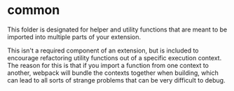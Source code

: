 # common

This folder is designated for helper and utility functions that are meant to be imported into multiple parts of your extension.

This isn't a required component of an extension, but is included to encourage refactoring utility functions out of a specific execution context. The reason for this is that if you import a function from one context to another, webpack will bundle the contexts together when building, which can lead to all sorts of strange problems that can be very difficult to debug.
